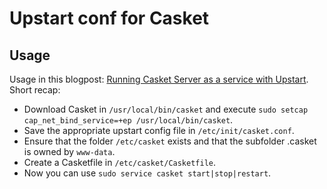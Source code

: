 Upstart conf for Casket
=====================

Usage
-----

Usage in this blogpost: [Running Casket Server as a service with Upstart](https://denbeke.be/blog/servers/running-casket-server-as-a-service/).
Short recap:

* Download Casket in `/usr/local/bin/casket` and execute `sudo setcap cap_net_bind_service=+ep /usr/local/bin/casket`.
* Save the appropriate upstart config file in `/etc/init/casket.conf`.
* Ensure that the folder `/etc/casket` exists and that the subfolder .casket is owned by `www-data`.
* Create a Casketfile in `/etc/casket/Casketfile`.
* Now you can use `sudo service casket start|stop|restart`.

